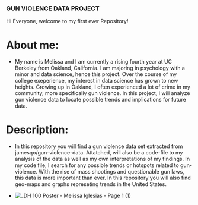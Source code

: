 ### GUN VIOLENCE DATA PROJECT

Hi Everyone, welcome to my first ever Repository!

# About me:
  - My name is Melissa and I am currently a rising fourth year at UC Berkeley from Oakland, California. I am majoring in psychology with a minor and data science, hence this project. Over the course of my college exeperience, my interest in data science has grown to new heights. Growing up in Oakland, I often experienced a lot of crime in my community, more specifically gun violence. In this project, I will analyze gun violence data to locate possible trends and implications for future data. 

# Description:
 - In this repository you will find a gun violence data set extracted from jamesqo/gun-violence-data. Attatched, will also be a code-file to my analysis of the data as well as my own interpretations of my findings. In my code file, I search for any possible trends or hotspots related to gun-violence. With the rise of mass shootings and questionable gun laws, this data is more important than ever. In this repository you will also find geo-maps and graphs represeting trends in the United States. 

 - ![_DH 100 Poster - Melissa Iglesias - Page 1 (1)](https://user-images.githubusercontent.com/85812420/124080882-b7e41c80-d9ff-11eb-8b95-1ecd8a10cfc9.jpeg)

